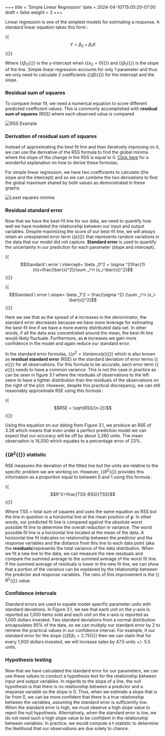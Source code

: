 +++
title = 'Simple Linear Regression'
date = 2024-04-10T15:05:20-07:00
draft = false
weight = 3
+++

Linear regression is one of the simplest models for estimating a response. A standard linear equation takes this form :

{{<math>}}$$Y = \beta _0 + \beta _1 X$${{</math>}}

Where {{<math>}}$\beta _0${{</math>}} is the y-intercept when {{<math>}}$x_0 = 0${{</math>}} and {{<math>}}$\beta _1${{</math>}} is the slope of the line. Simple linear regression accounts for only 1 parameter and thus we only need to calculate 2 coefficients {{<math>}}$(\beta)${{</math>}} for the intercept and the slope.

### Residual sum of squares

To compare linear fit, we need a numerical equation to score different predicted coefficient values. This is commonly accomplished with **residual sum of squares** (RSS) where each observed value is compared 

![RSS Example](/Intro_to_Statistical_Learning/images/RSS_example.jpg)

### Derivation of residual sum of squares

Instead of approximating the best fit line and then iteratively improving on it, we can use the derivative of the RSS formula to find the global minima where the slope of the change in the RSS is equal to 0. [Click here](https://www.youtube.com/watch?v=ewnc1cXJmGA&ab_channel=jbstatistics) for a wonderful explanation on how to derive these formulas.

For simple linear regression, we have two coefficients to calculate (the slope and the intercept) and so we can combine the two derivations to find the global maximum shared by both values as demonstrated in these graphs.

![Least squares minima](/Intro_to_Statistical_Learning/images/least_squares_minima.jpg)

### Residual standard error

Now that we have the best-fit line for our data, we need to quantify how well we have modeled the relationship between our input and output variables. Despite maximizing the score of our best-fit line, we will always retain an unexplained error term {{<math>}}$\epsilon${{</math>}} that represents random variations in the data that our model did not capture. **Standard error** is used to quantify the uncertainty in our prediction for each parameter (slope and intercept).

{{<math>}}$$Standard \ error \ intercept= \beta _0^2 = \sigma ^2\frac{1}{n}+\frac{\bar{x}^2}{\sum _i^n (x_i-\bar{x})^2}$${{</math>}}

{{<math>}}$$Standard \ error \ slope= \beta _1^2 = \frac{\sigma ^2} {\sum _i^n (x_i-\bar{x})^2}$${{</math>}}

 Here we see that as the spread of ***x*** increases in the denominator, the standard error decreases because we have more leverage for estimating the best-fit line if we have a more evenly distributed data set. In other words, if all the data was concentrated around the mean, the best-fit line would likely fluctuate. Furthermore, as ***n*** increases we gain more confidence in the model and again reduce our standard error.
 
 In the standard error formulas, {{<math>}}$\sigma ^2 = Variance(\epsilon)${{</math>}} which is also known as **residual standard error** (RSE) or the standard deviation of error terms {{<math>}}$\epsilon${{</math>}} for all observations. For this formula to be accurate, each error term {{<math>}}$\epsilon${{</math>}} needs to have a common variance. This is not the case in practice as can be seen in figure 3.1 where the residuals of observations to the left seem to have a tighter distribution than the residuals of the observations on the right of the plot. However, despite this practical discrepancy, we can still reasonably approximate RSE using this formula :

{{<math>}}$$RSE = \sqrt{RSS/(n-2)}$${{</math>}}

Using this equation on our dating from Figure 3.1, we produce an RSE of 3.26 which means that even under a perfect prediction model we can expect that our accuracy will be off by about 3,260 units. The mean observation is 14,000 which equates to a percentage error of 23%. 

### {{<math>}}$R^2${{</math>}} statistic

RSE measures the deviation of the fitted line but the units are relative to the specific problem we are working on. However, {{<math>}}$R^2${{</math>}} provides this information as a proportion equal to between 0 and 1 using this formula :

{{<math>}}$$R^2=\frac{TSS-RSS}{TSS}$${{</math>}}

Where TSS = total sum of squares and uses the same equation as RSS but the line in question is a horizontal line at the mean position of ***y***. In other words, our predicted fit line is compared against the absolute worst possible fit line to determine the overall reduction in variance. The worst possible fit line is a horizontal line located at the mean of the data. A horizontal line fit indicates no relationship between the predictor and the response variables and the distance from this line to each data point (aka the **residuals**)represents the total variance of the data distribution. When we fit a new line to the data, we can measure the new residuals and compare the summed average to the summed average of the worst fit line. If the summed average of residuals is lower in the new fit line, we can show that a portion of the variance can be explained by the relationship between the predictor and response variables. The ratio of this improvement is the {{<math>}}$R^2${{</math>}} value.

### Confidence intervals

Standard errors are used to equate model-specific parameter units with standard deviations. In Figure 3.1, we see that each unit on the y-axis is reported as 1,000 items sold and each unit on the x-axis is reported as 1,000 dollars invested. Two standard deviations from a normal distribution encapsulates 95% of the data, so we can multiply our standard error by 2 to retrieve the practical values in our confidence interval. For example, if our standard error for the slope {{<math>}}$SE\beta _1 = 2.75${{</math>}} then we can claim that for every 1,000 dollars invested, we will increase sales by 47.5 units +/- 5.5 units.

### Hypothesis testing

Now that we have calculated the standard error for our parameters, we can use these values to conduct a hypothesis test for the relationship between input and output variables. In regards to the slope of a line, the null hypothesis is that there is no relationship between a predictor and a response variable so the slope is 0. Thus, when we estimate a slope that is far from 0, we can be more confident that there is a true relationship between the variables, assuming the standard error is sufficiently low. When the standard error is high, we must observe a high slope value to reject the null hypothesis. Alternatively, when the standard error is low, we do not need such a high slope value to be confident in the relationship between variables. In practice, we would compute a t-statistic to determine the likelihood that our observations are due solely to chance.

